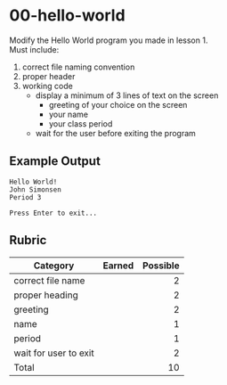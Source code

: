 # 00-hello-world

Modify the Hello World program you made in lesson 1.<br>
Must include:<br>
1. correct file naming convention
2. proper header
3. working code
    * display a minimum of 3 lines of text on the screen
      * greeting of your choice on the screen
      * your name
      * your class period
    * wait for the user before exiting the program

## Example Output
```
Hello World!
John Simonsen
Period 3

Press Enter to exit...
```

## Rubric
Category | Earned | Possible
 ------ | :----: | ------:
correct file name| |2
proper heading| |2
greeting| |2
name| |1
period| |1
wait for user to exit| |2
Total| |10
